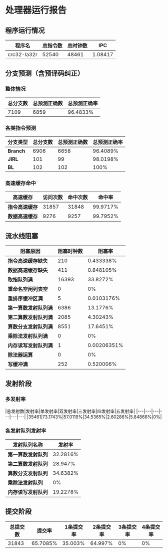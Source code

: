 # 处理器运行报告
## 程序运行情况
|程序名|总指令数|总时钟数|IPC|
|---|---|---|---|
|crc32-la32r|52540|48461|1.08417|

## 分支预测（含预译码纠正）
### 整体情况
|总分支数|总预测正确数|总预测正确率|
|---|---|---|
|7109|6859|96.4833%|

### 各类指令预测
|分支类型|总分支数|总预测正确数|总预测正确率|
|---|---|---|---|
|**Branch**| 6906 | 6658 | 96.4089%|
|**JIRL**| 101 | 99 | 98.0198%|
|**BL**| 102 | 102 | 100%|

### 高速缓存命中
|高速缓存|访问次数|命中次数|命中率|
|---|---|---|---|
|**指令高速缓存**| 31857 | 31848 | 99.9717%|
|**数据高速缓存**| 9276 | 9257 | 99.7952%|
## 流水线阻塞
|阻塞原因|阻塞时钟数|阻塞率|
|---|---|---|
|**指令高速缓存缺失**| 210 | 0.433338%|
|**数据高速缓存缺失**| 411 | 0.848105%|
|**取指队列满**| 16393 | 33.8272%|
|**重命名空闲列表空**|0 | 0%|
|**重排序缓冲区满**|5 | 0.0103176%|
|**第一算数发射队列满**|6386 | 13.1776%|
|**第二算数发射队列满**|2085 | 4.30243%|
|**算数分支发射队列满**|8551 | 17.6451%|
|**乘除法发射队列满**|0 | 0%|
|**内存读写发射队列满**|1 | 0.00206351%|
|**除法器运算**|0 | 0%|
|**写缓冲满**|252 | 0.520006%|

## 发射阶段
### 多发射率
|总发射数|发射率|单发射率|双发射率|三发射率|四发射率|五发射率|
|---|---|---|---|---|---|
|35461|73.1743%|57.0119%|34.5365%|2.60286%|5.84868%|0%|

### 各发射队列发射率
|发射队列名称|发射率|
|---|---|
|**第一算数发射队列**|32.2816%|
|**第二算数发射队列**|28.947%|
|**算数分支发射队列**|34.6382%|
|**乘除法发射队列**|0%|
|**内存读写发射队列**|19.2278%|

## 提交阶段
|总提交数|提交率|1条提交率|2条提交率|3条提交率|4条提交率|
|---|---|---|---|---|---|
|31843|65.7085%|35.003%|64.997%|0%|0%|

